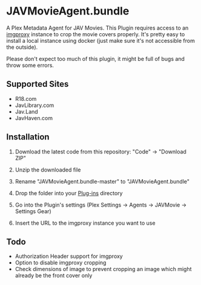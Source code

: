 # JAVMovieAgent.bundle
A Plex Metadata Agent for JAV Movies.
This Plugin requires access to an [imgproxy](https://github.com/imgproxy/imgproxy) instance to crop the movie covers properly. It's pretty easy to install a local instance using docker (just make sure it's not accessible from the outside).

Please don't expect too much of this plugin, it might be full of bugs and throw some errors.

## Supported Sites
- R18.com
- JavLibrary.com
- Jav.Land
- JavHaven.com

## Installation
1. Download the latest code from this repository: "Code" -> "Download ZIP"
2. Unzip the downloaded file
3. Rename "JAVMovieAgent.bundle-master" to "JAVMovieAgent.bundle"
4. Drop the folder into your [Plug-ins](https://support.plex.tv/articles/201106098-how-do-i-find-the-plug-ins-folder/) directory

5. Go into the Plugin's settings (Plex Settings -> Agents -> JAVMovie -> Settings Gear)
6. Insert the URL to the imgproxy instance you want to use

## Todo
- Authorization Header support for imgproxy
- Option to disable imgproxy cropping
- Check dimensions of image to prevent cropping an image which might already be the front cover only